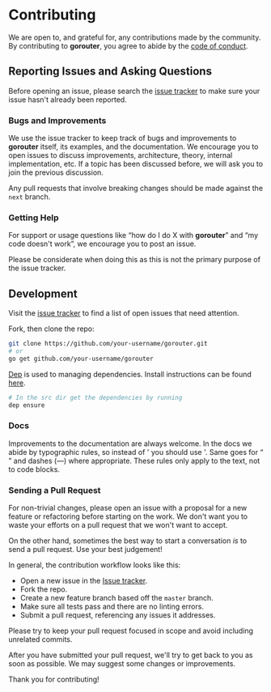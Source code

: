 # Contributing

We are open to, and grateful for, any contributions made by the community. By contributing to **gorouter**, you agree to abide by the [code of conduct](https://github.com/vardius/gorouter/blob/master/CODE_OF_CONDUCT.md).

## Reporting Issues and Asking Questions

Before opening an issue, please search the [issue tracker](https://github.com/vardius/gorouter/issues) to make sure your issue hasn't already been reported.

### Bugs and Improvements

We use the issue tracker to keep track of bugs and improvements to **gorouter** itself, its examples, and the documentation. We encourage you to open issues to discuss improvements, architecture, theory, internal implementation, etc. If a topic has been discussed before, we will ask you to join the previous discussion.

Any pull requests that involve breaking changes should be made against the `next` branch.

### Getting Help

For support or usage questions like “how do I do X with **gorouter**” and “my code doesn't work”, we encourage you to post an issue.

Please be considerate when doing this as this is not the primary purpose of the issue tracker.

## Development

Visit the [issue tracker](https://github.com/vardius/gorouter/issues) to find a list of open issues that need attention.

Fork, then clone the repo:

```bash
git clone https://github.com/your-username/gorouter.git
# or
go get github.com/your-username/gorouter
```

[Dep](https://golang.github.io/dep/docs/introduction.html) is used to managing dependencies. Install instructions can be found [here](https://golang.github.io/dep/docs/installation.html).

```bash
# In the src dir get the dependencies by running
dep ensure
```

### Docs

Improvements to the documentation are always welcome. In the docs we abide by typographic rules, so instead of ' you should use '. Same goes for “ ” and dashes (—) where appropriate. These rules only apply to the text, not to code blocks.

### Sending a Pull Request

For non-trivial changes, please open an issue with a proposal for a new feature or refactoring before starting on the work. We don't want you to waste your efforts on a pull request that we won't want to accept.

On the other hand, sometimes the best way to start a conversation *is* to send a pull request. Use your best judgement!

In general, the contribution workflow looks like this:

* Open a new issue in the [Issue tracker](https://github.com/vardius/gorouter/issues).
* Fork the repo.
* Create a new feature branch based off the `master` branch.
* Make sure all tests pass and there are no linting errors.
* Submit a pull request, referencing any issues it addresses.

Please try to keep your pull request focused in scope and avoid including unrelated commits.

After you have submitted your pull request, we'll try to get back to you as soon as possible. We may suggest some changes or improvements.

Thank you for contributing!

